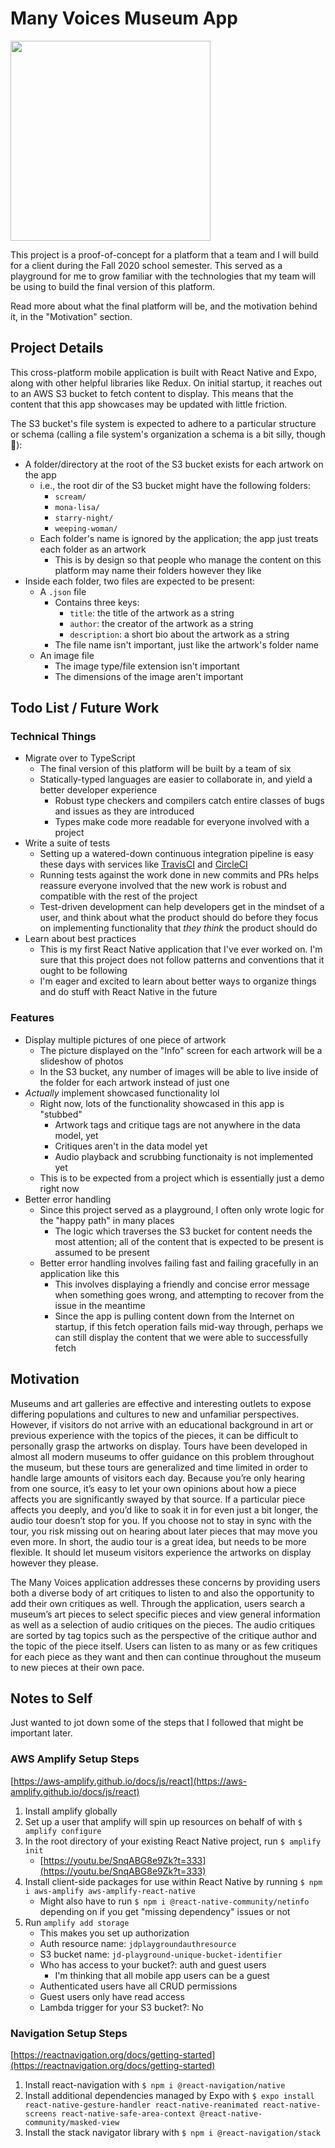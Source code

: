 # Many Voices Museum App

<img src="https://github.com/nchaloult/many-voices-museum-app/blob/master/gifs/demo-on-readme.gif?raw=true" width="320">

This project is a proof-of-concept for a platform that a team and I will build for a client during the Fall 2020 school semester. This served as a playground for me to grow familiar with the technologies that my team will be using to build the final version of this platform.

Read more about what the final platform will be, and the motivation behind it, in the "Motivation" section.

## Project Details

This cross-platform mobile application is built with React Native and Expo, along with other helpful libraries like Redux. On initial startup, it reaches out to an AWS S3 bucket to fetch content to display. This means that the content that this app showcases may be updated with little friction.

The S3 bucket's file system is expected to adhere to a particular structure or schema (calling a file system's organization a schema is a bit silly, though 🙂):

* A folder/directory at the root of the S3 bucket exists for each artwork on the app
	* i.e., the root dir of the S3 bucket might have the following folders:
		* `scream/`
		* `mona-lisa/`
		* `starry-night/`
		* `weeping-woman/`
	* Each folder's name is ignored by the application; the app just treats each folder as an artwork
		* This is by design so that people who manage the content on this platform may name their folders however they like
* Inside each folder, two files are expected to be present:
	* A `.json` file
		* Contains three keys:
			* `title`: the title of the artwork as a string
			* `author`: the creator of the artwork as a string
			* `description`: a short bio about the artwork as a string
		* The file name isn't important, just like the artwork's folder name
	* An image file
		* The image type/file extension isn't important
		* The dimensions of the image aren't important

## Todo List / Future Work

### Technical Things

* Migrate over to TypeScript
	* The final version of this platform will be built by a team of six
	* Statically-typed languages are easier to collaborate in, and yield a better developer experience
		* Robust type checkers and compilers catch entire classes of bugs and issues as they are introduced
		* Types make code more readable for everyone involved with a project
* Write a suite of tests
	* Setting up a watered-down continuous integration pipeline is easy these days with services like [TravisCI](https://travis-ci.com) and [CircleCI](https://circleci.com)
	* Running tests against the work done in new commits and PRs helps reassure everyone involved that the new work is robust and compatible with the rest of the project
	* Test-driven development can help developers get in the mindset of a user, and think about what the product should do before they focus on implementing functionality that *they think* the product should do
* Learn about best practices
	* This is my first React Native application that I've ever worked on. I'm sure that this project does not follow patterns and conventions that it ought to be following
	* I'm eager and excited to learn about better ways to organize things and do stuff with React Native in the future

### Features

* Display multiple pictures of one piece of artwork
	* The picture displayed on the "Info" screen for each artwork will be a slideshow of photos
	* In the S3 bucket, any number of images will be able to live inside of the folder for each artwork instead of just one
* *Actually* implement showcased functionality lol
	* Right now, lots of the functionality showcased in this app is "stubbed"
		* Artwork tags and critique tags are not anywhere in the data model, yet
		* Critiques aren't in the data model yet
		* Audio playback and scrubbing functionaity is not implemented yet
	* This is to be expected from a project which is essentially just a demo right now
* Better error handling
	* Since this project served as a playground, I often only wrote logic for the "happy path" in many places
		* The logic which traverses the S3 bucket for content needs the most attention; all of the content that is expected to be present is assumed to be present
	* Better error handling involves failing fast and failing gracefully in an application like this
		* This involves displaying a friendly and concise error message when something goes wrong, and attempting to recover from the issue in the meantime
		* Since the app is pulling content down from the Internet on startup, if this fetch operation fails mid-way through, perhaps we can still display the content that we were able to successfully fetch

## Motivation

Museums and art galleries are effective and interesting outlets to expose differing populations and cultures to new and unfamiliar perspectives. However, if visitors do not arrive with an educational background in art or previous experience with the topics of the pieces, it can be difficult to personally grasp the artworks on display. Tours have been developed in almost all modern museums to offer guidance on this problem throughout the museum, but these tours are generalized and time limited in order to handle large amounts of visitors each day. Because you’re only hearing from one source, it’s easy to let your own opinions about how a piece affects you are significantly swayed by that source. If a particular piece affects you deeply, and you’d like to soak it in for even just a bit longer, the audio tour doesn’t stop for you. If you choose not to stay in sync with the tour, you risk missing out on hearing about later pieces that may move you even more. In short, the audio tour is a great idea, but needs to be more flexible. It should let museum visitors experience the artworks on display however they please.

The Many Voices application addresses these concerns by providing users both a diverse body of art critiques to listen to and also the opportunity to add their own critiques as well. Through the application, users search a museum’s art pieces to select specific pieces and view general information as well as a selection of audio critiques on the pieces. The audio critiques are sorted by tag topics such as the perspective of the critique author and the topic of the piece itself. Users can listen to as many or as few critiques for each piece as they want and then can continue throughout the museum to new pieces at their own pace.

## Notes to Self

Just wanted to jot down some of the steps that I followed that might be important later.

### AWS Amplify Setup Steps

[https://aws-amplify.github.io/docs/js/react](https://aws-amplify.github.io/docs/js/react)

1. Install amplify globally
1. Set up a user that amplify will spin up resources on behalf of with `$ amplify configure`
1. In the root directory of your existing React Native project, run `$ amplify init`
	* [https://youtu.be/SnqABG8e9Zk?t=333](https://youtu.be/SnqABG8e9Zk?t=333)
1. Install client-side packages for use within React Native by running `$ npm i aws-amplify aws-amplify-react-native`
	* Might also have to run `$ npm i @react-native-community/netinfo` depending on if you get "missing dependency" issues or not
1. Run `amplify add storage`
	* This makes you set up authorization
	* Auth resource name: `jdplaygroundauthresource`
	* S3 bucket name: `jd-playground-unique-bucket-identifier`
	* Who has access to your bucket?: auth and guest users
		* I'm thinking that all mobile app users can be a guest
	* Authenticated users have all CRUD permissions
	* Guest users only have read access
	* Lambda trigger for your S3 bucket?: No

### Navigation Setup Steps

[https://reactnavigation.org/docs/getting-started](https://reactnavigation.org/docs/getting-started)

1. Install react-navigation with `$ npm i @react-navigation/native`
1. Install additional dependencies managed by Expo with `$ expo install react-native-gesture-handler react-native-reanimated react-native-screens react-native-safe-area-context @react-native-community/masked-view`
1. Install the stack navigator library with `$ npm i @react-navigation/stack`

